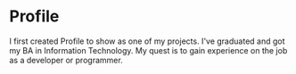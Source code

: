 # Profile

I first created Profile to show as one of my projects. I've graduated and got my BA in Information Technology. My quest is to gain experience on the job as a developer or programmer.
